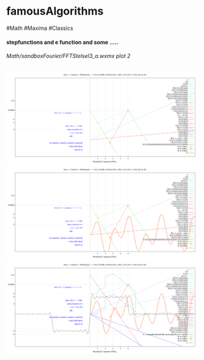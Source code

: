 # famousAlgorithms
#Math #Maxima #Classics
#### stepfunctions and e function and some .....
###### Math/sandboxFourier/FFTStelsel3_a.wxmx plot 2
![alt text](https://github.com/CBroemse/famousAlgorithms/blob/main/Math/sandboxFouriers/fftVals.png?raw=true)
![alt text](https://github.com/CBroemse/famousAlgorithms/blob/main/Math/sandboxFouriers/E-fftVals.png?raw=true)
![alt text](https://github.com/CBroemse/famousAlgorithms/blob/main/Math/sandboxFouriers/E-Stepfun_Fourier.png?raw=true)
